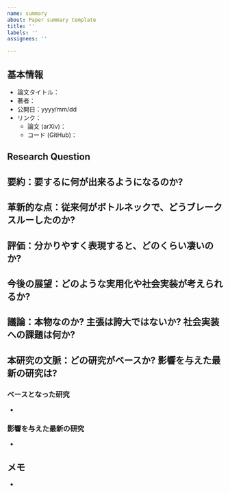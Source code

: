```yaml
---
name: summary
about: Paper summary template
title: ''
labels: ''
assignees: ''

---
```


## 基本情報
- 論文タイトル：
- 著者：
- 公開日：yyyy/mm/dd
- リンク：
  - 論文 (arXiv)：
  - コード (GitHub)：

## Research Question

## 要約：要するに何が出来るようになるのか?

## 革新的な点：従来何がボトルネックで、どうブレークスルーしたのか?

## 評価：分かりやすく表現すると、どのくらい凄いのか?

## 今後の展望：どのような実用化や社会実装が考えられるか?

## 議論：本物なのか? 主張は誇大ではないか? 社会実装への課題は何か?

## 本研究の文脈：どの研究がベースか? 影響を与えた最新の研究は?

### ベースとなった研究
- []()

### 影響を与えた最新の研究
- []()

## メモ
- []()

